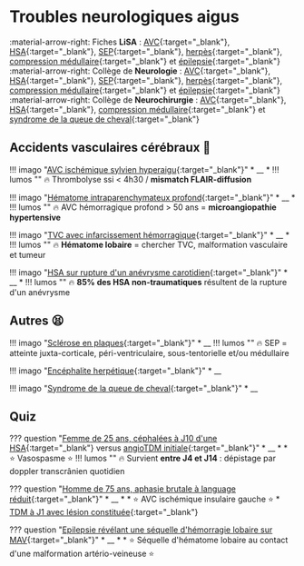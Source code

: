 # Troubles neurologiques aigus

:material-arrow-right: Fiches **LiSA** : [AVC](https://livret.uness.fr/lisa/Accidents_vasculaires_c%C3%A9r%C3%A9braux){:target="_blank"}, [HSA](https://livret.uness.fr/lisa/H%C3%A9morragie_m%C3%A9ning%C3%A9e){:target="_blank"}, [SEP](https://livret.uness.fr/lisa/Scl%C3%A9rose_en_plaques){:target="_blank"}, [herpès](https://livret.uness.fr/lisa/Infections_%C3%A0_herp%C3%A8s_virus_du_sujet_immunocomp%C3%A9tent){:target="_blank"}, [compression médullaire](https://livret.uness.fr/lisa/Compression_m%C3%A9dullaire_non_traumatique_et_syndrome_de_la_queue_de_cheval){:target="_blank"} et [épilepsie](https://livret.uness.fr/lisa/%C3%89pilepsie_de_l%E2%80%99enfant_et_de_l%E2%80%99adulte){:target="_blank"}  
:material-arrow-right: Collège de **Neurologie** : [AVC](https://www.cen-neurologie.fr/fr/deuxi%C3%A8me-cycle/accidents-vasculaires-c%C3%A9r%C3%A9braux){:target="_blank"}, [HSA](https://www.cen-neurologie.fr/fr/deuxieme-cycle/hemorragie-meningee-non-traumatique){:target="_blank"}, [SEP](https://www.cen-neurologie.fr/fr/deuxi%C3%A8me-cycle/sclerose-plaques){:target="_blank"}, [herpès](https://www.cen-neurologie.fr/fr/deuxieme-cycle/infections-herpes-virus-du-sujet-immunocompetent-infections-vih){:target="_blank"}, [compression médullaire](https://www.cen-neurologie.fr/fr/deuxieme-cycle/compression-medullaire-non-traumatique-syndrome-queue-cheval){:target="_blank"} et [épilepsie](https://www.cen-neurologie.fr/fr/deuxi%C3%A8me-cycle/%C3%A9pilepsies-lenfant-ladulte){:target="_blank"}  
:material-arrow-right: Collège de **Neurochirurgie** : [AVC](https://campus.neurochirurgie.fr/article1788.html){:target="_blank"}, [HSA](https://campus.neurochirurgie.fr/article1789.html){:target="_blank"}, [compression médullaire](https://campus.neurochirurgie.fr/article1655.html){:target="_blank"} et [syndrome de la queue de cheval](https://campus.neurochirurgie.fr/article1656.html){:target="_blank"}


## Accidents vasculaires cérébraux :brain:

!!! imago "[AVC ischémique sylvien hyperaigu](https://radiopaedia.org/cases/159356/studies/130618?lang=gb#images){:target="_blank"}"
    * __
    *
    !!! lumos ""
        :fire: Thrombolyse ssi < 4h30 / **mismatch FLAIR-diffusion**

!!! imago "[Hématome intraparenchymateux profond](https://radiopaedia.org/cases/163699/studies/133261){:target="_blank"}"
    * __
    *
    !!! lumos ""
        :fire: AVC hémorragique profond > 50 ans = **microangiopathie hypertensive**

!!! imago "[TVC avec infarcissement hémorragique](https://radiopaedia.org/cases/90354/studies/107660){:target="_blank"}"
    * __
    *
    !!! lumos ""
        :fire: **Hématome lobaire** = chercher TVC, malformation vasculaire et tumeur


!!! imago "[HSA sur rupture d'un anévrysme carotidien](https://radiopaedia.org/cases/171613/studies/138721?lang=gb){:target="_blank"}"
    * __
    *
    !!! lumos ""
        :fire: **85% des HSA non-traumatiques** résultent de la rupture d'un anévrysme


## Autres :tired_face:

!!! imago "[Sclérose en plaques](https://radiopaedia.org/cases/151929/studies/126018){:target="_blank"}"
    * __
    !!! lumos ""
        :fire: SEP = atteinte juxta-corticale, péri-ventriculaire, sous-tentorielle et/ou médullaire

!!! imago "[Encéphalite herpétique](https://radiopaedia.org/cases/155123/studies/127901#images){:target="_blank"}"
    * __

!!! imago "[Syndrome de la queue de cheval](https://radiopaedia.org/cases/153884/studies/127249){:target="_blank"}"
    * __


## Quiz

??? question "[Femme de 25 ans, céphalées à J10 d'une HSA](https://radiopaedia.org/cases/151794/studies/125889?lang=gb){:target="_blank"} versus [angioTDM initiale](https://radiopaedia.org/cases/151794/studies/125888?lang=gb){:target="_blank"}"
    * __
    *
    * :star: Vasospasme :star:
    !!! lumos ""
        :fire: Survient **entre J4 et J14** : dépistage par doppler transcrânien quotidien

??? question "[Homme de 75 ans, aphasie brutale à language réduit](https://radiopaedia.org/cases/178057/studies/142941){:target="_blank"}"
    * __
    *
    * :star: AVC ischémique insulaire gauche :star:
    * [TDM à J1 avec lésion constituée](https://radiopaedia.org/cases/178057/studies/142942?lang=gb){:target="_blank"}

??? question "[Epilepsie révélant une séquelle d'hémorragie lobaire sur MAV](https://radiopaedia.org/cases/179011/studies/143551){:target="_blank"}"
    * __
    *
    * :star: Séquelle d'hématome lobaire au contact d'une malformation artério-veineuse :star: